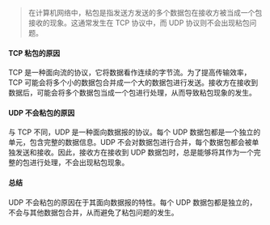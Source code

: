 > 在计算机网络中，粘包是指发送方发送的多个数据包在接收方被当成一个包接收的现象。这通常发生在 TCP 协议中，而 UDP 协议则不会出现粘包问题。

#### TCP 粘包的原因

TCP 是一种面向流的协议，它将数据看作连续的字节流。为了提高传输效率，TCP 可能会将多个小的数据包合并成一个大的数据包进行发送。接收方在接收到数据后，可能会将多个数据包当成一个包进行处理，从而导致粘包现象的发生。

#### UDP 不会粘包的原因

与 TCP 不同，UDP 是一种面向数据报的协议。每个 UDP 数据包都是一个独立的单元，包含完整的数据信息。UDP 不会对数据包进行合并，每个数据包都会被单独发送和接收。因此，接收方在接收到 UDP 数据包时，总是能够将其作为一个完整的包进行处理，不会出现粘包现象。

#### 总结

UDP 不会粘包的原因在于其面向数据报的特性。每个 UDP 数据包都是独立的，不会与其他数据包合并，从而避免了粘包问题的发生。
